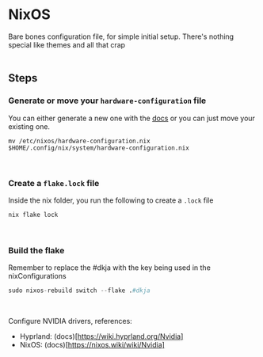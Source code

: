 # NixOS

Bare bones configuration file, for simple initial setup. There's nothing special like themes and all that crap
<br/><br/>

## Steps

### Generate or move your `hardware-configuration` file

You can either generate a new one with the [docs](https://nixos.wiki/wiki/Nixos-generate-config) or you can just move your existing one.

```
mv /etc/nixos/hardware-configuration.nix $HOME/.config/nix/system/hardware-configuration.nix
```
<br/>

### Create a `flake.lock` file

Inside the nix folder, you run the following to create a `.lock` file

```nix
nix flake lock
```
<br/>

### Build the flake

Remember to replace the #dkja with the key being used in the nixConfigurations

```nix
sudo nixos-rebuild switch --flake .#dkja
```
<br/>

Configure NVIDIA drivers, references: 

- Hyprland: (docs)[https://wiki.hyprland.org/Nvidia]
- NixOS: (docs)[https://nixos.wiki/wiki/Nvidia]
